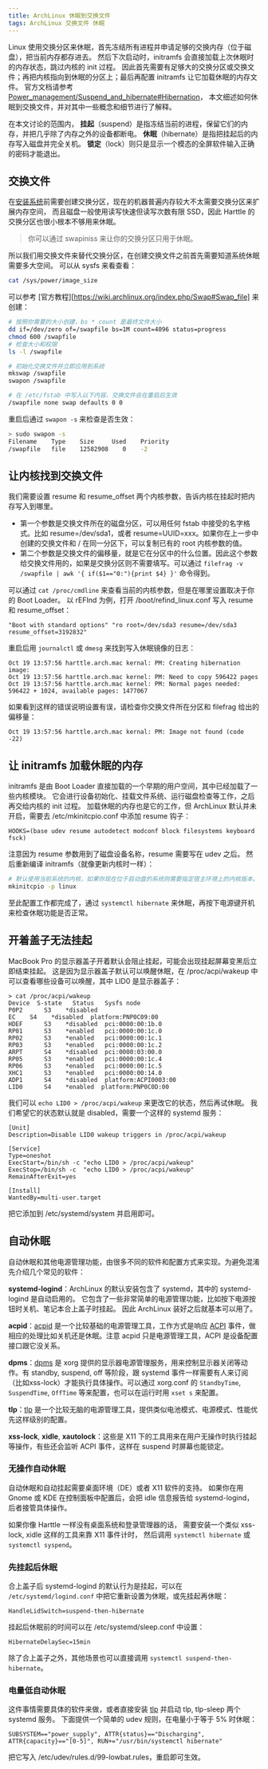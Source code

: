 ```yaml
---
title: ArchLinux 休眠到交换文件
tags: ArchLinux 交换文件 休眠
---
```


Linux 使用交换分区来休眠，首先冻结所有进程并申请足够的交换内存（位于磁盘），把当前内存都存进去。
然后下次启动时，initramfs 会直接加载上次休眠时的内存状态，跳过内核的 init 过程。
因此首先需要有足够大的交换分区或交换文件；再把内核指向到休眠的分区上；最后再配置 initramfs 让它加载休眠的内存文件。
官方文档请参考 [Power_management/Suspend_and_hibernate#Hibernation][hibernate]，
本文细述如何休眠到交换文件，并对其中一些概念和细节进行了解释。 

在本文讨论的范围内，
**挂起**（suspend）是指冻结当前的进程，保留它们的内存，并把几乎除了内存之外的设备都断电。
**休眠**（hibernate）是指把挂起后的内存写入磁盘并完全关机。
**锁定**（lock）则只是显示一个模态的全屏软件输入正确的密码才能退出。

<!--more-->

## 交换文件

在[安装系统][archinstall]前需要创建交换分区，现在的机器普遍内存较大不太需要交换分区来扩展内存空间，
而且磁盘一般使用读写快速但读写次数有限 SSD，因此 Harttle 的交换分区也很小根本不够用来休眠。

> 你可以通过 swapiniss 来让你的交换分区只用于休眠。

所以我们用交换文件来替代交换分区，在创建交换文件之前首先需要知道系统休眠需要多大空间。
可以从 sysfs 来看查看：

```bash
cat /sys/power/image_size
```

可以参考 [官方教程][https://wiki.archlinux.org/index.php/Swap#Swap_file] 来创建：

```bash
# 按照你需要的大小创建，bs * count 是最终文件大小
dd if=/dev/zero of=/swapfile bs=1M count=4096 status=progress
chmod 600 /swapfile
# 检查大小和权限
ls -l /swapfile

# 初始化交换文件并立即应用到系统
mkswap /swapfile
swapon /swapfile

# 在 /etc/fstab 中写入以下内容，交换文件会在重启后生效
/swapfile none swap defaults 0 0
```

重启后通过 `swapon -s` 来检查是否生效：

```bash
> sudo swapon -s
Filename    Type    Size     Used    Priority
/swapfile   file    12582908    0    -2
```

## 让内核找到交换文件

我们需要设置 resume 和 resume_offset 两个内核参数，告诉内核在挂起时把内存写入到哪里。

* 第一个参数是交换文件所在的磁盘分区，可以用任何 fstab 中接受的名字格式。比如 resume=/dev/sda1，或者 resume=UUID=xxx。如果你在上一步中创建的交换文件和 / 在同一分区下，可以复制已有的 root 内核参数的值。
* 第二个参数是交换文件的偏移量，就是它在分区中的什么位置。因此这个参数给交换文件用的，如果是交换分区则不需要填写。可以通过 `filefrag -v /swapfile | awk '{ if($1=="0:"){print $4} }'` 命令得到。

可以通过 `cat /proc/cmdline` 来查看当前的内核参数，但是在哪里设置取决于你的 Boot Loader。
以 rEFInd 为例，打开 /boot/refind_linux.conf 写入 resume 和 resume_offset：

```
"Boot with standard options" "ro root=/dev/sda3 resume=/dev/sda3 resume_offset=3192832"
```

重启后用 `journalctl` 或 `dmesg` 来找到写入休眠镜像的日志：

```
Oct 19 13:57:56 harttle.arch.mac kernal: PM: Creating hibernation image:
Oct 19 13:57:56 harttle.arch.mac kernel: PM: Need to copy 596422 pages
Oct 19 13:57:56 harttle.arch.mac kernel: PM: Normal pages needed: 596422 + 1024, available pages: 1477067
```

如果看到这样的错误说明设置有误，请检查你交换文件所在分区和 filefrag 给出的偏移量：

```
Oct 19 13:57:56 harttle.arch.mac kernal: PM: Image not found (code -22)
```

## 让 initramfs 加载休眠的内存

initramfs 是由 Boot Loader 直接加载的一个早期的用户空间，其中已经加载了一些内核模块。
它会进行设备初始化、挂载文件系统、运行磁盘检查等工作，之后再交给内核的 init 过程。
加载休眠的内存也是它的工作，但 ArchLinux 默认并未开启，需要去 /etc/mkinitcpio.conf 中添加 resume 钩子：

```
HOOKS=(base udev resume autodetect modconf block filesystems keyboard fsck)
```

注意因为 resume 参数用到了磁盘设备名称，resume 需要写在 udev 之后。
然后重新编译 initramfs（就像更新内核时一样）：

```bash
# 默认使用当前系统的内核，如果你现在位于启动盘的系统则需要指定宿主环境上的内核版本。
mkinitcpio -p linux
```

至此配置工作都完成了，通过 `systemctl hibernate` 来休眠，再按下电源键开机来检查休眠功能是否正常。

## 开着盖子无法挂起

MacBook Pro 的显示器盖子开着默认会阻止挂起，可能会出现挂起屏幕变黑后立即结束挂起。
这是因为显示器盖子默认可以唤醒休眠，在 /proc/acpi/wakeup 中可以查看哪些设备可以唤醒，其中 LID0 是显示器盖子：

```
> cat /proc/acpi/wakeup 
Device	S-state	  Status   Sysfs node
P0P2	  S3	*disabled
EC	  S4	*disabled  platform:PNP0C09:00
HDEF	  S3	*disabled  pci:0000:00:1b.0
RP01	  S3	*enabled   pci:0000:00:1c.0
RP02	  S3	*enabled   pci:0000:00:1c.1
RP03	  S3	*enabled   pci:0000:00:1c.2
ARPT	  S4	*disabled  pci:0000:03:00.0
RP05	  S3	*enabled   pci:0000:00:1c.4
RP06	  S3	*enabled   pci:0000:00:1c.5
XHC1	  S3	*enabled   pci:0000:00:14.0
ADP1	  S4	*disabled  platform:ACPI0003:00
LID0	  S4	*enabled  platform:PNP0C0D:00
```

我们可以 `echo LID0 > /proc/acpi/wakeup` 来更改它的状态，然后再试休眠。
我们希望它的状态默认就是 disabled，需要一个这样的 systemd 服务：

```
[Unit]
Description=Disable LID0 wakeup triggers in /proc/acpi/wakeup

[Service]
Type=oneshot
ExecStart=/bin/sh -c "echo LID0 > /proc/acpi/wakeup"
ExecStop=/bin/sh -c  "echo LID0 > /proc/acpi/wakeup"
RemainAfterExit=yes

[Install]
WantedBy=multi-user.target
```

把它添加到 /etc/systemd/system 并启用即可。

## 自动休眠

自动休眠和其他电源管理功能，由很多不同的软件和配置方式来实现。为避免混淆先介绍几个常见的软件：

**systemd-logind**：ArchLinux 的默认安装包含了 systemd，其中的 systemd-logind 是自动启用的。
它包含了一些非常简单的电源管理功能，比如按下电源按钮时关机、笔记本合上盖子时挂起。
因此 ArchLinux 装好之后就基本可以用了。

**acpid**：[acpid][acpid] 是一个比较基础的电源管理工具，工作方式是响应 [ACPI][ACPI] 事件，做相应的处理比如关机还是休眠。注意 acpid 只是电源管理工具，ACPI 是设备配置接口跟它没关系。

**dpms**：[dpms][dpms] 是 xorg 提供的显示器电源管理服务，用来控制显示器关闭等动作。有 standby, suspend, off 等阶段，跟 systemd 事件一样需要有人来订阅（比如xss-lock）才能执行具体操作。可以通过 xorg.conf 的 `StandbyTime`, `SuspendTime`, `OffTime` 等来配置，也可以在运行时用 `xset s` 来配置。

**tlp**：[tlp][tlp] 是一个比较无脑的电源管理工具，提供类似电池模式、电源模式、性能优先这样级别的配置。

**xss-lock**, **xidle**, **xautolock**：这些是 X11 下的工具用来在用户无操作时执行挂起等操作，有些还会监听 ACPI 事件，这样在 suspend 时屏幕也能锁定。

### 无操作自动休眠

自动休眠和自动挂起需要桌面环境（DE）或者 X11 软件的支持。
如果你在用 Gnome 或 KDE 在控制面板中配置后，会把 idle 信息报告给 systemd-logind，后者接管具体操作。

如果你像 Harttle 一样没有桌面系统和登录管理器的话，
需要安装一个类似 xss-lock, xidle 这样的工具来靠 X11 事件计时，
然后调用 `systemctl hibernate` 或 `systemctl syspend`。

### 先挂起后休眠

合上盖子后 systemd-logind 的默认行为是挂起，可以在 `/etc/systemd/logind.conf`
中把它重新设置为休眠，或先挂起再休眠：

```
HandleLidSwitch=suspend-then-hibernate
```

挂起后休眠前的时间可以在 /etc/systemd/sleep.conf 中设置：

```
HibernateDelaySec=15min
```

除了合上盖子之外，其他场景也可以直接调用 `systemctl suspend-then-hibernate`。

### 电量低自动休眠

这件事情需要具体的软件来做，或者直接安装 [tlp][tlp] 并启动 tlp, tlp-sleep 两个 systemd 服务。
下面提供一个简单的 udev 规则，在电量小于等于 5% 时休眠：

```
SUBSYSTEM=="power_supply", ATTR{status}=="Discharging", ATTR{capacity}=="[0-5]", RUN+="/usr/bin/systemctl hibernate"
```

把它写入 /etc/udev/rules.d/99-lowbat.rules，重启即可生效。

[tlp]: https://wiki.archlinux.org/index.php/TLP
[acpid]: https://wiki.archlinux.org/index.php/Acpid
[acpi]: https://en.wikipedia.org/wiki/Advanced_Configuration_and_Power_Interface
[hibernate]: https://wiki.archlinux.org/index.php/Power_management/Suspend_and_hibernate#Hibernation
[archinstall]: https://harttle.land/2019/04/26/macbook-archlinux-install.html
[dpms]: https://wiki.archlinux.org/index.php/DPMS
